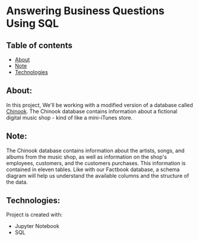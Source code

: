 # Answering Business Questions Using SQL

## Table of contents
* [About](#about)
* [Note](#note)
* [Technologies](#technologies)


## About:
In this project, We'll be working with a modified version of a database called [Chinook](https://github.com/lerocha/chinook-database). The Chinook database contains information about a fictional digital music shop - kind of like a mini-iTunes store.
## Note:
The Chinook database contains information about the artists, songs, and albums from the music shop, as well as information on the shop's employees, customers, and the customers purchases. This information is contained in eleven tables. Like with our Factbook database, a schema diagram will help us understand the available columns and the structure of the data.

## Technologies:
Project is created with:
* Jupyter Notebook
* SQL

